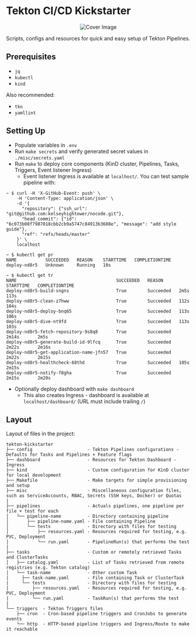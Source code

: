 # Tekton CI/CD Kickstarter

<p align="center">
<img src="cover.png" alt="Cover Image"></img>
</p>

Scripts, configs and resources for quick and easy setup of Tekton Pipelines.

## Prerequisites

- `jq`
- `kubectl`
- `kind`

Also recommended:

- `tkn`
- `yamllint`

## Setting Up

- Populate variables in `.env`
- Run `make secrets` and verify generated secret values in `./misc/secrets.yaml`
- Run `make` to deploy core components (KinD cluster, Pipelines, Tasks, Triggers, Event listener Ingress)
    - Event listener Ingress is available at `localhost/`. You can test sample pipeline with:
    
```shell
~ $ curl -H 'X-GitHub-Event: push' \
    -H 'Content-Type: application/json' \
    -d '{
      "repository": {"ssh_url": "git@github.com:kelseyhightower/nocode.git"},
      "head_commit": {"id": "6c073b08f7987018cbb2cb9a5747c84913b3608e", "message": "add style guide"},
      "ref": "refs/heads/master"
    }' \
    localhost

~ $ kubectl get pr
NAME           SUCCEEDED   REASON    STARTTIME   COMPLETIONTIME
deploy-nd8r5   Unknown     Running   10s        

~ $ kubectl get tr
NAME                                      SUCCEEDED   REASON      STARTTIME   COMPLETIONTIME
deploy-nd8r5-build-sngns                  True        Succeeded   2m5s        113s
deploy-nd8r5-clean-z7hww                  True        Succeeded   112s        104s
deploy-nd8r5-deploy-bnq65                 True        Succeeded   113s        106s
deploy-nd8r5-dive-nt9fd                   True        Succeeded   113s        103s
deploy-nd8r5-fetch-repository-9s8q8       True        Succeeded   2m14s       2m5s
deploy-nd8r5-generate-build-id-9lfcq      True        Succeeded   2m22s       2m16s
deploy-nd8r5-get-application-name-jfn57   True        Succeeded   2m22s       2m15s
deploy-nd8r5-healthcheck-68thd            True        Succeeded   105s        2m15s
deploy-nd8r5-notify-f8gha                 True        Succeeded   2m15s       2m20s
```

- Optionally deploy dashboard with `make dashboard`
    - This also creates Ingress - dashboard is available at `localhost/dashboard/` (URL must include trailing `/`)

## Layout

Layout of files in the project:
```
tekton-kickstarter
├── config                     - Tekton Pipelines configurations - Defaults for Tasks and Pipelines + Feature flags
├── dashboard                  - Resources for Tekton Dashboard - Ingress
├── kind                       - Custom configuration for KinD cluster for local development
├── Makefile                   - Make targets for simple provisioning and setup
├── misc                       - Miscellaneous configuration files, such as ServiceAccounts, RBAC, Secrets (SSH keys, Docker) or Quotas
|
├── pipelines                  - Actuals pipelines, one pipeline per file + test for each
│   └── pipeline-name          - Directory containing pipeline
│       ├── pipeline-name.yaml - File containing Pipeline
│       └── tests              - Directory with files for testing
│           ├── resources.yaml - Resources required for testing, e.g. PVC, Deployment
│           └── run.yaml       - PipelineRun(s) that performs the test
|
├── tasks                      - Custom or remotely retrieved Tasks and ClusterTasks
│   ├── catalog.yaml           - List of Tasks retrieved from remote registries (e.g. Tekton catalog)
│   └── task-name              - Other custom Task
|     ├── task-name.yaml       - File containing Task or ClusterTask
|     └── tests                - Directory with files for testing
|         ├── resources.yaml   - Resources required for testing, e.g. PVC, Deployment
|         └── run.yaml         - TaskRun(s) that performs the test
|
└── triggers  - Tekton Triggers files
    ├── cron  - Cron-based pipeline triggers and CronJobs to generate events
    └── http  - HTTP-based pipeline triggers and Ingress/Route to make it reachable
```